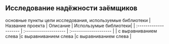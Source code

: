 ## Исследование надёжности заёмщиков
основные пункты 
цели исследования, 
используемые библиотеки
| Название проекта | Описание | Использумые библиотеки|
| :-------------------- | :-------------------- | :-------------------- | 
| с выравниванием слева |с выравниванием слева  |с выравниванием слева |
